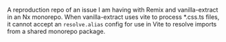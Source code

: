 A reproduction repo of an issue I am having with Remix and vanilla-extract in an Nx monorepo. When vanilla-extract uses vite to process \*.css.ts files, it cannot accept an `resolve.alias` config for use in Vite to resolve imports from a shared monorepo package.
